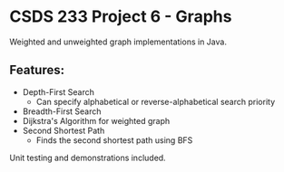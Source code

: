 # CSDS 233 Project 6 - Graphs

Weighted and unweighted graph implementations in Java.

## Features:
- Depth-First Search
    - Can specify alphabetical or reverse-alphabetical search priority
- Breadth-First Search
- Dijkstra's Algorithm for weighted graph
- Second Shortest Path
    - Finds the second shortest path using BFS

 Unit testing and demonstrations included.
 
